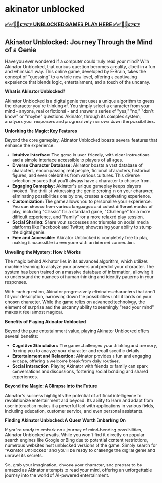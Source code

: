 # akinator unblocked

### [✅✅🔴🔴👉👉 UNBLOCKED GAMES PLAY HERE ✅✅🔴🔴👉👉](https://topstoryindia.com)

## Akinator Unblocked: Journey Through the Mind of a Genie

Have you ever wondered if a computer could truly read your mind? With Akinator Unblocked, that curious question becomes a reality, albeit in a fun and whimsical way. This online game, developed by E-Brain, takes the concept of "guessing" to a whole new level, offering a captivating experience that blends logic, entertainment, and a touch of the uncanny.

**What is Akinator Unblocked?**

Akinator Unblocked is a digital genie that uses a unique algorithm to guess the character you're thinking of. You simply select a character from your mind - anyone, real or fictional - and answer a series of "yes," "no," "don't know," or "maybe" questions. Akinator, through its complex system, analyzes your responses and progressively narrows down the possibilities. 

**Unlocking the Magic: Key Features**

Beyond the core gameplay, Akinator Unblocked boasts several features that enhance the experience:

* **Intuitive Interface:** The game is user-friendly, with clear instructions and a simple interface accessible to players of all ages. 
* **Diverse Character Database:** Akinator boasts a vast database of characters, encompassing real people, fictional characters, historical figures, and even celebrities from various cultures. This diverse selection ensures that you'll always have a character to choose from.
* **Engaging Gameplay:** Akinator's unique gameplay keeps players hooked. The thrill of witnessing the genie zeroing in on your character, eliminating possibilities one by one, creates a captivating experience.
* **Customization:** The game allows you to personalize your experience. You can choose from various languages and select different modes of play, including "Classic" for a standard game, "Challenge" for a more difficult experience, and "Family" for a more relaxed play session.
* **Social Sharing:** Share your successes and triumphs on social media platforms like Facebook and Twitter, showcasing your ability to stump the digital genie.
* **Free and Accessible:** Akinator Unblocked is completely free to play, making it accessible to everyone with an internet connection.

**Unveiling the Mystery: How it Works**

The magic behind Akinator lies in its advanced algorithm, which utilizes machine learning to analyze your answers and predict your character. The system has been trained on a massive database of information, allowing it to understand the nuances of human thinking and identify patterns in your responses.

With each question, Akinator progressively eliminates characters that don't fit your description, narrowing down the possibilities until it lands on your chosen character. While the game relies on advanced technology, the element of surprise and the uncanny ability to seemingly "read your mind" makes it feel almost magical.

**Benefits of Playing Akinator Unblocked**

Beyond the pure entertainment value, playing Akinator Unblocked offers several benefits:

* **Cognitive Stimulation:** The game challenges your thinking and memory, forcing you to analyze your character and recall specific details.
* **Entertainment and Relaxation:**  Akinator provides a fun and engaging escape, offering a welcome break from daily routines.
* **Social Interaction:** Playing Akinator with friends or family can spark conversations and discussions, fostering social bonding and shared experiences.

**Beyond the Magic: A Glimpse into the Future**

Akinator's success highlights the potential of artificial intelligence to revolutionize entertainment and beyond. Its ability to learn and adapt from user interaction makes it a powerful tool with applications in various fields, including education, customer service, and even personal assistants.

**Finding Akinator Unblocked: A Quest Worth Embarking On**

If you're ready to embark on a journey of mind-bending possibilities, Akinator Unblocked awaits. While you won't find it directly on popular search engines like Google or Bing due to potential content restrictions, numerous websites host unblocked versions of the game. Simply search for "Akinator Unblocked" and you'll be ready to challenge the digital genie and unravel its secrets.

So, grab your imagination, choose your character, and prepare to be amazed as Akinator attempts to read your mind, offering an unforgettable journey into the world of AI-powered entertainment. 
